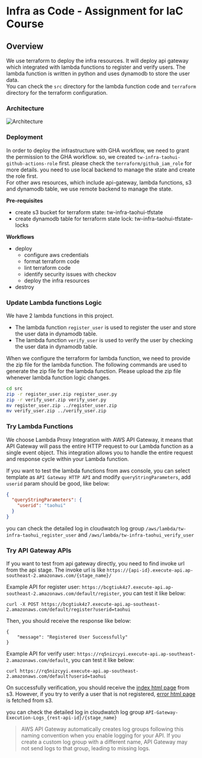 # Infra as Code - Assignment for IaC Course

## Overview
We use terraform to deploy the infra resources. It will deploy api gateway which integrated with lambda functions to register and verify users. The lambda function is written in python and uses dynamodb to store the user data.   
You can check the `src` directory for the lambda function code and `terraform` directory for the terraform configuration.

### Architecture
![Architecture](./images/assignment.png)

### Deployment
In order to deploy the infrastructure with GHA workflow, we need to grant the permission to the GHA workflow. so, we created `tw-infra-taohui-github-actions-role` first.
please check the `terraform/github_iam_role` for more details. you need to use local backend to manage the state and create the role first.  
For other aws resources, which include api-gateway, lambda functions, s3 and dynamodb table, we use remote backend to manage the state. 

**Pre-requisites**
- create s3 bucket for terraform state: tw-infra-taohui-tfstate
- create dynamodb table for terraform state lock: tw-infra-taohui-tfstate-locks

**Workflows**
- deploy
  - configure aws credentials
  - format terraform code
  - lint terraform code
  - identify security issues with checkov
  - deploy the infra resources
- destroy

### Update Lambda functions Logic
We have 2 lambda functions in this project.
- The lambda function `register_user` is used to register the user and store the user data in dynamodb table. 
- The lambda function `verify_user` is used to verify the user by checking the user data in dynamodb table.

When we configure the terraform for lambda function, we need to provide the zip file for the lambda function.
The following commands are used to generate the zip file for the lambda function. Please upload the zip file whenever lambda function logic changes.
```bash
cd src
zip -r register_user.zip register_user.py
zip -r verify_user.zip verify_user.py
mv register_user.zip ../register_user.zip
mv verify_user.zip ../verify_user.zip
```

### Try Lambda Functions
We choose Lambda Proxy Integration with AWS API Gateway, it means that API Gateway will pass the entire HTTP request to our Lambda function as a single event object. This integration allows you to handle the entire request and response cycle within your Lambda function.

If you want to test the lambda functions from aws console, you can select template as `API Gateway HTTP API` and modify `queryStringParameters`, add `userid` param should be good, like below:
```json
{
  "queryStringParameters": {
    "userid": "taohui"
  }
}
```
you can check the detailed log in cloudwatch log group `/aws/lambda/tw-infra-taohui_register_user` and `/aws/lambda/tw-infra-taohui_verify_user`

### Try API Gateway APIs
If you want to test from api gateway directly, you need to find invoke url from the api stage. The invoke url is like `https://{api-id}.execute-api.ap-southeast-2.amazonaws.com/{stage_name}/`

Example API for register user: `https://bcgtiuk4z7.execute-api.ap-southeast-2.amazonaws.com/default/register`, you can test it like below:
```
curl -X POST https://bcgtiuk4z7.execute-api.ap-southeast-2.amazonaws.com/default/register?userid=taohui
```
Then, you should receive the response like below:
```
{
    "message": "Registered User Successfully"
}
```

Example API for verify user: `https://rq5nizcyyi.execute-api.ap-southeast-2.amazonaws.com/default`, you can test it like below:
```
curl https://rq5nizcyyi.execute-api.ap-southeast-2.amazonaws.com/default?userid=taohui
```
On successfully verification, you should receive the [index html page](terraform/index.html) from s3. 
However, if you try to verify a user that is not registered, [error html page](terraform/error.html) is fetched from s3.   

you can check the detailed log in cloudwatch log group `API-Gateway-Execution-Logs_{rest-api-id}/{stage_name}`
> AWS API Gateway automatically creates log groups following this naming convention when you enable logging for your API. If you create a custom log group with a different name, API Gateway may not send logs to that group, leading to missing logs.









